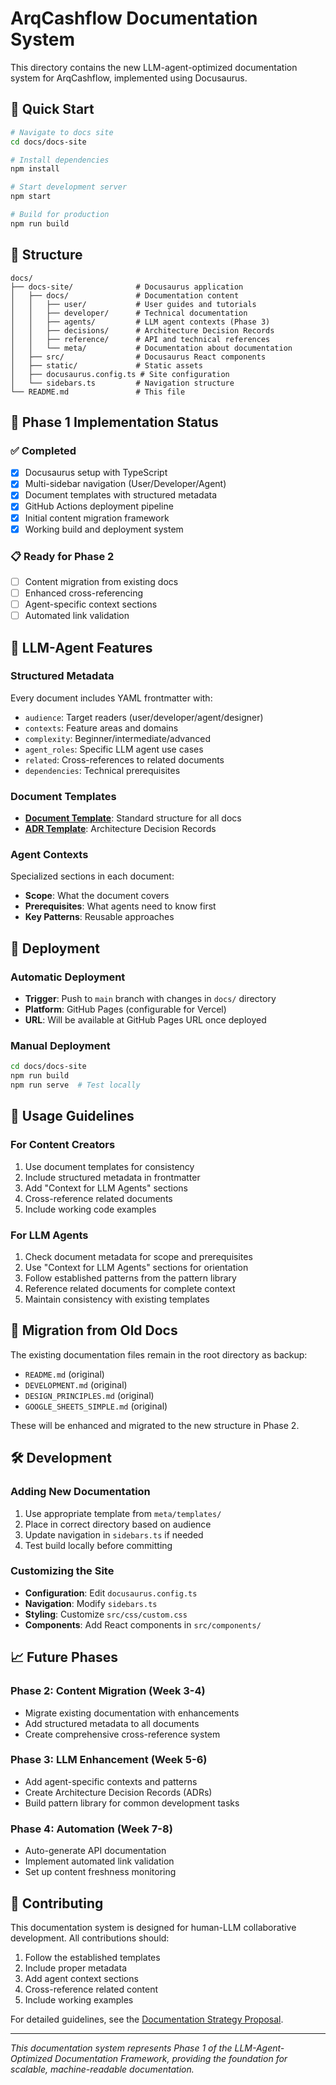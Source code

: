 # ArqCashflow Documentation System

This directory contains the new LLM-agent-optimized documentation system for ArqCashflow, implemented using Docusaurus.

## 🚀 Quick Start

```bash
# Navigate to docs site
cd docs/docs-site

# Install dependencies
npm install

# Start development server
npm start

# Build for production
npm run build
```

## 📁 Structure

```
docs/
├── docs-site/              # Docusaurus application
│   ├── docs/               # Documentation content
│   │   ├── user/           # User guides and tutorials
│   │   ├── developer/      # Technical documentation
│   │   ├── agents/         # LLM agent contexts (Phase 3)
│   │   ├── decisions/      # Architecture Decision Records
│   │   ├── reference/      # API and technical references
│   │   └── meta/           # Documentation about documentation
│   ├── src/                # Docusaurus React components
│   ├── static/             # Static assets
│   ├── docusaurus.config.ts # Site configuration
│   └── sidebars.ts         # Navigation structure
└── README.md               # This file
```

## 🎯 Phase 1 Implementation Status

### ✅ Completed
- [x] Docusaurus setup with TypeScript
- [x] Multi-sidebar navigation (User/Developer/Agent)
- [x] Document templates with structured metadata
- [x] GitHub Actions deployment pipeline
- [x] Initial content migration framework
- [x] Working build and deployment system

### 📋 Ready for Phase 2
- [ ] Content migration from existing docs
- [ ] Enhanced cross-referencing
- [ ] Agent-specific context sections
- [ ] Automated link validation

## 🤖 LLM-Agent Features

### Structured Metadata
Every document includes YAML frontmatter with:
- `audience`: Target readers (user/developer/agent/designer)
- `contexts`: Feature areas and domains
- `complexity`: Beginner/intermediate/advanced
- `agent_roles`: Specific LLM agent use cases
- `related`: Cross-references to related documents
- `dependencies`: Technical prerequisites

### Document Templates
- **[Document Template](./docs-site/docs/meta/templates/document-template.md)**: Standard structure for all docs
- **[ADR Template](./docs-site/docs/meta/templates/adr-template.md)**: Architecture Decision Records

### Agent Contexts
Specialized sections in each document:
- **Scope**: What the document covers
- **Prerequisites**: What agents need to know first
- **Key Patterns**: Reusable approaches

## 🚀 Deployment

### Automatic Deployment
- **Trigger**: Push to `main` branch with changes in `docs/` directory
- **Platform**: GitHub Pages (configurable for Vercel)
- **URL**: Will be available at GitHub Pages URL once deployed

### Manual Deployment
```bash
cd docs/docs-site
npm run build
npm run serve  # Test locally
```

## 📖 Usage Guidelines

### For Content Creators
1. Use document templates for consistency
2. Include structured metadata in frontmatter
3. Add "Context for LLM Agents" sections
4. Cross-reference related documents
5. Include working code examples

### For LLM Agents
1. Check document metadata for scope and prerequisites
2. Use "Context for LLM Agents" sections for orientation
3. Follow established patterns from the pattern library
4. Reference related documents for complete context
5. Maintain consistency with existing templates

## 🔄 Migration from Old Docs

The existing documentation files remain in the root directory as backup:
- `README.md` (original)
- `DEVELOPMENT.md` (original)
- `DESIGN_PRINCIPLES.md` (original)
- `GOOGLE_SHEETS_SIMPLE.md` (original)

These will be enhanced and migrated to the new structure in Phase 2.

## 🛠️ Development

### Adding New Documentation
1. Use appropriate template from `meta/templates/`
2. Place in correct directory based on audience
3. Update navigation in `sidebars.ts` if needed
4. Test build locally before committing

### Customizing the Site
- **Configuration**: Edit `docusaurus.config.ts`
- **Navigation**: Modify `sidebars.ts`
- **Styling**: Customize `src/css/custom.css`
- **Components**: Add React components in `src/components/`

## 📈 Future Phases

### Phase 2: Content Migration (Week 3-4)
- Migrate existing documentation with enhancements
- Add structured metadata to all documents
- Create comprehensive cross-reference system

### Phase 3: LLM Enhancement (Week 5-6)
- Add agent-specific contexts and patterns
- Create Architecture Decision Records (ADRs)
- Build pattern library for common development tasks

### Phase 4: Automation (Week 7-8)
- Auto-generate API documentation
- Implement automated link validation
- Set up content freshness monitoring

## 🤝 Contributing

This documentation system is designed for human-LLM collaborative development. All contributions should:

1. Follow the established templates
2. Include proper metadata
3. Add agent context sections
4. Cross-reference related content
5. Include working examples

For detailed guidelines, see the [Documentation Strategy Proposal](../DOCUMENTATION_STRATEGY_PROPOSAL.md).

---

*This documentation system represents Phase 1 of the LLM-Agent-Optimized Documentation Framework, providing the foundation for scalable, machine-readable documentation.*